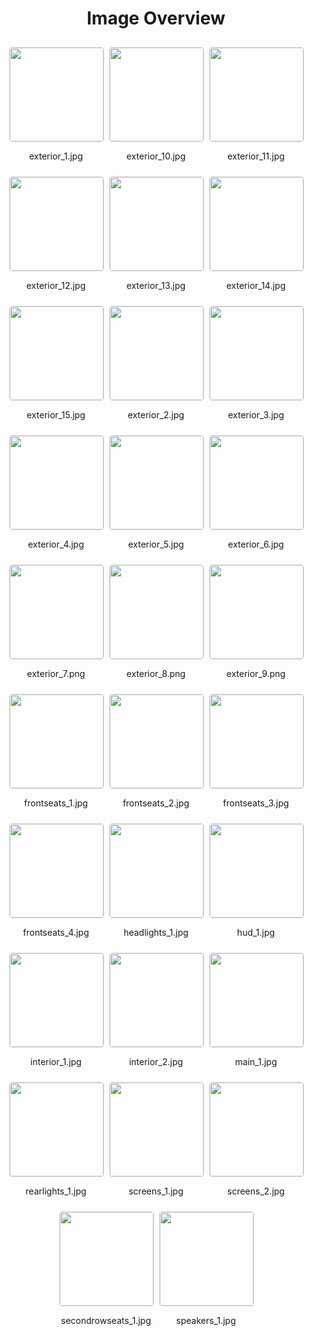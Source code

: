 <style>
    .image-gallery {
        display: flex;
        flex-wrap: wrap;
        gap: 10px;
        justify-content: center;
        padding: 10px;
    }
    .image-gallery img {
        width: 150px;
        height: auto;
        border: 1px solid #ddd;
        border-radius: 5px;
    }
    .image-gallery div {
        flex: 1 1 calc(33.333% - 20px); /* Three images per row on large screens */
        max-width: 150px;
        text-align: center;
    }
    @media (max-width: 768px) {
        .image-gallery div {
            flex: 1 1 calc(50% - 20px); /* Two images per row on medium screens */
        }
    }
    @media (max-width: 480px) {
        .image-gallery div {
            flex: 1 1 100%; /* One image per row on small screens */
        }
    }
</style>
<h1 style ="text-align: center;"> Image Overview </h1> <div class="image-gallery">
<div>
<img src="https://media.evkx.net/multimedia/models/xiaomi/su7/su7_pro/exterior_1_st.jpg">
<p>exterior_1.jpg</p>
</div>
<div>
<img src="https://media.evkx.net/multimedia/models/xiaomi/su7/su7_pro/exterior_10_st.jpg">
<p>exterior_10.jpg</p>
</div>
<div>
<img src="https://media.evkx.net/multimedia/models/xiaomi/su7/su7_pro/exterior_11_st.jpg">
<p>exterior_11.jpg</p>
</div>
<div>
<img src="https://media.evkx.net/multimedia/models/xiaomi/su7/su7_pro/exterior_12_st.jpg">
<p>exterior_12.jpg</p>
</div>
<div>
<img src="https://media.evkx.net/multimedia/models/xiaomi/su7/su7_pro/exterior_13_st.jpg">
<p>exterior_13.jpg</p>
</div>
<div>
<img src="https://media.evkx.net/multimedia/models/xiaomi/su7/su7_pro/exterior_14_st.jpg">
<p>exterior_14.jpg</p>
</div>
<div>
<img src="https://media.evkx.net/multimedia/models/xiaomi/su7/su7_pro/exterior_15_st.jpg">
<p>exterior_15.jpg</p>
</div>
<div>
<img src="https://media.evkx.net/multimedia/models/xiaomi/su7/su7_pro/exterior_2_st.jpg">
<p>exterior_2.jpg</p>
</div>
<div>
<img src="https://media.evkx.net/multimedia/models/xiaomi/su7/su7_pro/exterior_3_st.jpg">
<p>exterior_3.jpg</p>
</div>
<div>
<img src="https://media.evkx.net/multimedia/models/xiaomi/su7/su7_pro/exterior_4_st.jpg">
<p>exterior_4.jpg</p>
</div>
<div>
<img src="https://media.evkx.net/multimedia/models/xiaomi/su7/su7_pro/exterior_5_st.jpg">
<p>exterior_5.jpg</p>
</div>
<div>
<img src="https://media.evkx.net/multimedia/models/xiaomi/su7/su7_pro/exterior_6_st.jpg">
<p>exterior_6.jpg</p>
</div>
<div>
<img src="https://media.evkx.net/multimedia/models/xiaomi/su7/su7_pro/exterior_7_st.png">
<p>exterior_7.png</p>
</div>
<div>
<img src="https://media.evkx.net/multimedia/models/xiaomi/su7/su7_pro/exterior_8_st.png">
<p>exterior_8.png</p>
</div>
<div>
<img src="https://media.evkx.net/multimedia/models/xiaomi/su7/su7_pro/exterior_9_st.png">
<p>exterior_9.png</p>
</div>
<div>
<img src="https://media.evkx.net/multimedia/models/xiaomi/su7/su7_pro/frontseats_1_st.jpg">
<p>frontseats_1.jpg</p>
</div>
<div>
<img src="https://media.evkx.net/multimedia/models/xiaomi/su7/su7_pro/frontseats_2_st.jpg">
<p>frontseats_2.jpg</p>
</div>
<div>
<img src="https://media.evkx.net/multimedia/models/xiaomi/su7/su7_pro/frontseats_3_st.jpg">
<p>frontseats_3.jpg</p>
</div>
<div>
<img src="https://media.evkx.net/multimedia/models/xiaomi/su7/su7_pro/frontseats_4_st.jpg">
<p>frontseats_4.jpg</p>
</div>
<div>
<img src="https://media.evkx.net/multimedia/models/xiaomi/su7/su7_pro/headlights_1_st.jpg">
<p>headlights_1.jpg</p>
</div>
<div>
<img src="https://media.evkx.net/multimedia/models/xiaomi/su7/su7_pro/hud_1_st.jpg">
<p>hud_1.jpg</p>
</div>
<div>
<img src="https://media.evkx.net/multimedia/models/xiaomi/su7/su7_pro/interior_1_st.jpg">
<p>interior_1.jpg</p>
</div>
<div>
<img src="https://media.evkx.net/multimedia/models/xiaomi/su7/su7_pro/interior_2_st.jpg">
<p>interior_2.jpg</p>
</div>
<div>
<img src="https://media.evkx.net/multimedia/models/xiaomi/su7/su7_pro/main_1_st.jpg">
<p>main_1.jpg</p>
</div>
<div>
<img src="https://media.evkx.net/multimedia/models/xiaomi/su7/su7_pro/rearlights_1_st.jpg">
<p>rearlights_1.jpg</p>
</div>
<div>
<img src="https://media.evkx.net/multimedia/models/xiaomi/su7/su7_pro/screens_1_st.jpg">
<p>screens_1.jpg</p>
</div>
<div>
<img src="https://media.evkx.net/multimedia/models/xiaomi/su7/su7_pro/screens_2_st.jpg">
<p>screens_2.jpg</p>
</div>
<div>
<img src="https://media.evkx.net/multimedia/models/xiaomi/su7/su7_pro/secondrowseats_1_st.jpg">
<p>secondrowseats_1.jpg</p>
</div>
<div>
<img src="https://media.evkx.net/multimedia/models/xiaomi/su7/su7_pro/speakers_1_st.jpg">
<p>speakers_1.jpg</p>
</div>
</div>
